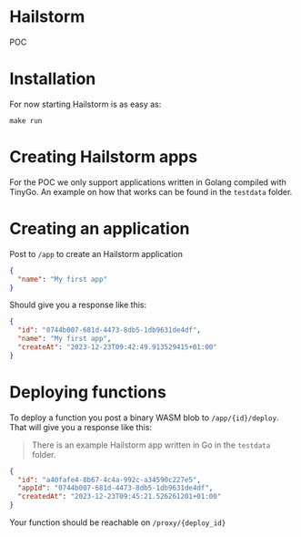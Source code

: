 # Hailstorm
POC

# Installation
For now starting Hailstorm is as easy as:
```
make run
```

# Creating Hailstorm apps 
For the POC we only support applications written in Golang compiled with TinyGo. An example on how that works can be found in the `testdata` folder.

# Creating an application
Post to `/app` to create an Hailstorm application
```json
{
  "name": "My first app"
}
```

Should give you a response like this:
```json
{
  "id": "0744b007-681d-4473-8db5-1db9631de4df",
  "name": "My first app",
  "createAt": "2023-12-23T09:42:49.913529415+01:00"
}
```

# Deploying functions 
To deploy a function you post a binary WASM blob to `/app/{id}/deploy`. That will give you a response like this:
> There is an example Hailstorm app written in Go in the `testdata` folder.
```json
{
  "id": "a40fafe4-8b67-4c4a-992c-a34590c227e5",
  "appId": "0744b007-681d-4473-8db5-1db9631de4df",
  "createdAt": "2023-12-23T09:45:21.526261201+01:00"
}
```

Your function should be reachable on `/proxy/{deploy_id}`

